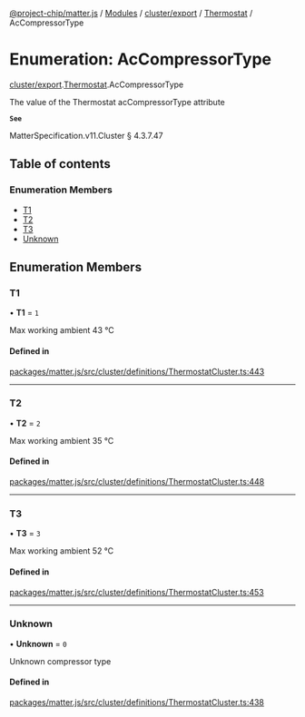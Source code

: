 [@project-chip/matter.js](../README.md) / [Modules](../modules.md) / [cluster/export](../modules/cluster_export.md) / [Thermostat](../modules/cluster_export.Thermostat.md) / AcCompressorType

# Enumeration: AcCompressorType

[cluster/export](../modules/cluster_export.md).[Thermostat](../modules/cluster_export.Thermostat.md).AcCompressorType

The value of the Thermostat acCompressorType attribute

**`See`**

MatterSpecification.v11.Cluster § 4.3.7.47

## Table of contents

### Enumeration Members

- [T1](cluster_export.Thermostat.AcCompressorType.md#t1)
- [T2](cluster_export.Thermostat.AcCompressorType.md#t2)
- [T3](cluster_export.Thermostat.AcCompressorType.md#t3)
- [Unknown](cluster_export.Thermostat.AcCompressorType.md#unknown)

## Enumeration Members

### T1

• **T1** = ``1``

Max working ambient 43 °C

#### Defined in

[packages/matter.js/src/cluster/definitions/ThermostatCluster.ts:443](https://github.com/project-chip/matter.js/blob/2d9f2165d2672864fda3496a6d0d5f93597f82c6/packages/matter.js/src/cluster/definitions/ThermostatCluster.ts#L443)

___

### T2

• **T2** = ``2``

Max working ambient 35 °C

#### Defined in

[packages/matter.js/src/cluster/definitions/ThermostatCluster.ts:448](https://github.com/project-chip/matter.js/blob/2d9f2165d2672864fda3496a6d0d5f93597f82c6/packages/matter.js/src/cluster/definitions/ThermostatCluster.ts#L448)

___

### T3

• **T3** = ``3``

Max working ambient 52 °C

#### Defined in

[packages/matter.js/src/cluster/definitions/ThermostatCluster.ts:453](https://github.com/project-chip/matter.js/blob/2d9f2165d2672864fda3496a6d0d5f93597f82c6/packages/matter.js/src/cluster/definitions/ThermostatCluster.ts#L453)

___

### Unknown

• **Unknown** = ``0``

Unknown compressor type

#### Defined in

[packages/matter.js/src/cluster/definitions/ThermostatCluster.ts:438](https://github.com/project-chip/matter.js/blob/2d9f2165d2672864fda3496a6d0d5f93597f82c6/packages/matter.js/src/cluster/definitions/ThermostatCluster.ts#L438)
